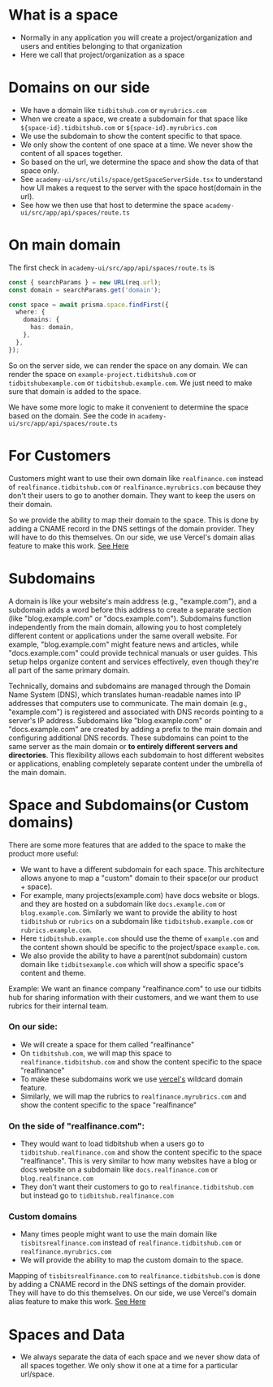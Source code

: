 # What is a space
- Normally in any application you will create a project/organization and users and entities belonging to that organization
- Here we call that project/organization as a space


# Domains on our side
- We have a domain like `tidbitshub.com` or `myrubrics.com`
- When we create a space, we create a subdomain for that space like `${space-id}.tidbitshub.com` or `${space-id}.myrubrics.com`
- We use the subdomain to show the content specific to that space.
- We only show the content of one space at a time. We never show the content of all spaces together.
- So based on the url, we determine the space and show the data of that space only.
- See `academy-ui/src/utils/space/getSpaceServerSide.tsx` to understand how UI makes a request to the server with the space host(domain in the url).
- See how we then use that host to determine the space `academy-ui/src/app/api/spaces/route.ts`

# On main domain
The first check in `academy-ui/src/app/api/spaces/route.ts` is
```typescript
const { searchParams } = new URL(req.url);
const domain = searchParams.get('domain');

const space = await prisma.space.findFirst({
  where: {
    domains: {
      has: domain,
    },
  },
});
```
So on the server side, we can render the space on any domain. We can render the space on `example-project.tidbitshub.com` 
or `tidbitshubexample.com` or `tidbitshub.example.com`. We just need to make sure that domain is added to the space.

We have some more logic to make it convenient to determine the space based on the domain. See the code in `academy-ui/src/app/api/spaces/route.ts`

# For Customers
Customers might want to use their own domain like `realfinance.com` instead of `realfinance.tidbitshub.com` or `realfinance.myrubrics.com`
because they don't their users to go to another domain. They want to keep the users on their domain.

So we provide the ability to map their domain to the space. This is done by adding a CNAME record in the DNS settings 
of the domain provider. They will have to do this themselves. On our side, we use Vercel's domain alias feature to 
make this work. [See Here](https://vercel.com/docs/projects/domains/add-a-domain)


# Subdomains
A domain is like your website's main address (e.g., "example.com"), and a subdomain adds a word before this address to 
create a separate section (like "blog.example.com" or "docs.example.com"). Subdomains function independently from the 
main domain, allowing you to host completely different content or applications under the same overall website. For 
example, "blog.example.com" might feature news and articles, while "docs.example.com" could provide technical manuals 
or user guides. This setup helps organize content and services effectively, even though they're all part of the same 
primary domain.

Technically, domains and subdomains are managed through the Domain Name System (DNS), which translates human-readable 
names into IP addresses that computers use to communicate. The main domain (e.g., "example.com") is registered and 
associated with DNS records pointing to a server's IP address. Subdomains like "blog.example.com" or "docs.example.com" 
are created by adding a prefix to the main domain and configuring additional DNS records. These subdomains can point 
to the same server as the main domain or **to entirely different servers and directories**. This flexibility allows each 
subdomain to host different websites or applications, enabling completely separate content under the umbrella of 
the main domain.

# Space and Subdomains(or Custom domains)
There are some more features that are added to the space to make the product more useful:
- We want to have a different subdomain for each space. This architecture allows anyone to map a "custom" domain
  to their space(or our product + space). 
- For example, many projects(example.com) have docs website or blogs. and they are hosted on a subdomain like `docs.example.com` or `blog.example.com`.
  Similarly we want to provide the ability to host `tidbitshub` or `rubrics` on a subdomain like `tidbitshub.example.com` or `rubrics.example.com`.
- Here `tidbitshub.example.com` should use the theme of `example.com` and the content shown should be specific to the project/space `example.com`.
- We also provide the ability to have a parent(not subdomain) custom domain like `tidbitsexample.com` which will show a specific space's content and theme.

Example:
We want an finance company "realfinance.com" to use our tidbits hub for sharing information with their customers, and
we want them to use rubrics for their internal team.

### On our side:
- We will create a space for them called "realfinance"
- On `tidbitshub.com`, we will map this space to `realfinance.tidbitshub.com` and show the content specific to the space "realfinance"
- To make these subdomains work we use [vercel's](https://vercel.com/docs/projects/domains/working-with-domains#wildcard-domain) wildcard domain feature.
- Similarly, we will map the rubrics to `realfinance.myrubrics.com` and show the content specific to the space "realfinance"

### On the side of "realfinance.com":
- They would want to load tidbitshub when a users go to `tidbitshub.realfinance.com` and show the content specific to the space "realfinance". 
  This is very similar to how many websites have a blog or docs website on a subdomain like `docs.realfinance.com` or `blog.realfinance.com`
- They don't want their customers to go to `realfinance.tidbitshub.com` but instead go to `tidbitshub.realfinance.com`


### Custom domains
- Many times people might want to use the main domain like `tisbitsrealfinance.com` instead of `realfinance.tidbitshub.com` or `realfinance.myrubrics.com`
- We will provide the ability to map the custom domain to the space.

Mapping of `tisbitsrealfinance.com` to `realfinance.tidbitshub.com` is done by adding a CNAME record in the DNS 
settings of the domain provider. They will have to do this themselves. On our side, we use Vercel's domain alias feature
to make this work. [See Here](https://vercel.com/docs/projects/domains/add-a-domain)


# Spaces and Data
- We always separate the data of each space and we never show data of all spaces together. We only show it one at a time for a particular url/space.
